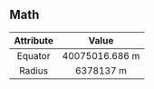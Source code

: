 ## Math



| Attribute | Value |
| :---: | :---: |
| Equator | 40075016.686 m |
| Radius | 6378137 m |



